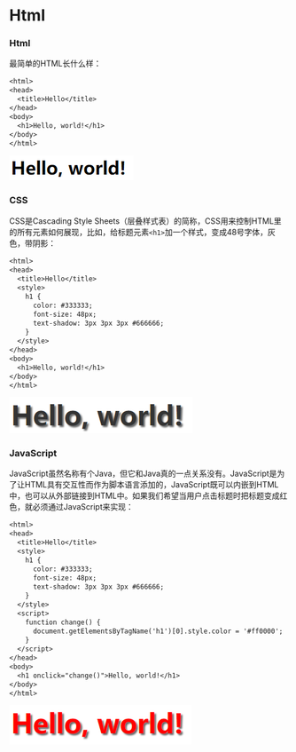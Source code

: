 # Html

### Html

最简单的HTML长什么样：

```markup
<html>
<head>
  <title>Hello</title>
</head>
<body>
  <h1>Hello, world!</h1>
</body>
</html>
```

![](../../.gitbook/assets/image%20%289%29.png)

### CSS

CSS是Cascading Style Sheets（层叠样式表）的简称，CSS用来控制HTML里的所有元素如何展现，比如，给标题元素`<h1>`加一个样式，变成48号字体，灰色，带阴影：

```markup
<html>
<head>
  <title>Hello</title>
  <style>
    h1 {
      color: #333333;
      font-size: 48px;
      text-shadow: 3px 3px 3px #666666;
    }
  </style>
</head>
<body>
  <h1>Hello, world!</h1>
</body>
</html>
```

![](../../.gitbook/assets/image%20%2810%29.png)

### JavaScript

JavaScript虽然名称有个Java，但它和Java真的一点关系没有。JavaScript是为了让HTML具有交互性而作为脚本语言添加的，JavaScript既可以内嵌到HTML中，也可以从外部链接到HTML中。如果我们希望当用户点击标题时把标题变成红色，就必须通过JavaScript来实现：

```markup
<html>
<head>
  <title>Hello</title>
  <style>
    h1 {
      color: #333333;
      font-size: 48px;
      text-shadow: 3px 3px 3px #666666;
    }
  </style>
  <script>
    function change() {
      document.getElementsByTagName('h1')[0].style.color = '#ff0000';
    }
  </script>
</head>
<body>
  <h1 onclick="change()">Hello, world!</h1>
</body>
</html>
```

![](../../.gitbook/assets/image%20%285%29.png)

